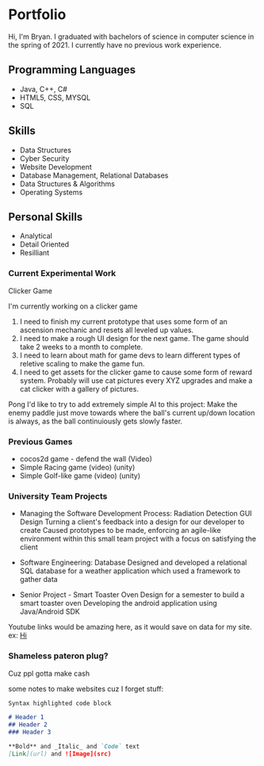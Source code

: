 # Portfolio

Hi, I'm Bryan.
I graduated with bachelors of science in computer science in the spring of 2021.
I currently have no previous work experience.

## Programming Languages

- Java, C++, C#
- HTML5, CSS, MYSQL
- SQL

## Skills

- Data Structures
- Cyber Security
- Website Development
- Database Management, Relational Databases
- Data Structures & Algorithms
- Operating Systems

## Personal Skills

- Analytical
- Detail Oriented
- Resilliant



### Current Experimental Work
Clicker Game

I'm currently working on a clicker game
1) I need to finish my current prototype that uses some form of an ascension mechanic and resets all leveled up values.
2) I need to make a rough UI design for the next game. The game should take 2 weeks to a month to complete.
3) I need to learn about math for game devs to learn different types of reletive scaling to make the game fun. 
4) I need to get assets for the clicker game to cause some form of reward system. Probably will use cat pictures every XYZ upgrades and make a cat clicker with a gallery of pictures.

Pong
I'd like to try to add extremely simple AI to this project: Make the enemy paddle just move towards where the ball's current up/down location is always, as the ball continuiously gets slowly faster.

### Previous Games
- cocos2d game - defend the wall (Video)
- Simple Racing game (video) (unity)
- Simple Golf-like game (video) (unity)

### University Team Projects

- Managing the Software Development Process: Radiation Detection GUI Design
    Turning a client's feedback into a design for our developer to create
    Caused prototypes to be made, enforcing an agile-like environment within this small team project with a focus on satisfying the client
    
- Software Engineering: Database
    Designed and developed a relational SQL database for a weather application which used a framework to gather data

- Senior Project - Smart Toaster Oven
    Design for a semester to build a smart toaster oven
    Developing the android application using Java/Android SDK
    



Youtube links would be amazing here, as it would save on data for my site.
ex: [Hi](url)


### Shameless pateron plug?

Cuz ppl gotta make cash


some notes to make websites cuz I forget stuff:
```markdown
Syntax highlighted code block

# Header 1
## Header 2
### Header 3

**Bold** and _Italic_ and `Code` text
[Link](url) and ![Image](src)
```
